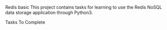 Redis basic
This project contains tasks for learning to use the Redis NoSQL data storage application through Python3.

Tasks To Complete
